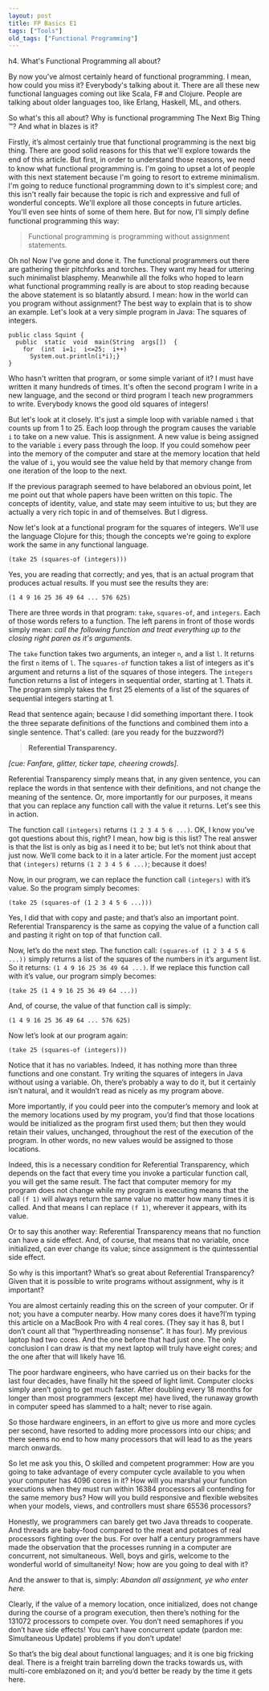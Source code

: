 ```yaml
---
layout: post
title: FP Basics E1
tags: ["Tools"]
old_tags: ["Functional Programming"]
---
```


<meta http-equiv="refresh" content="3; url=http://blog.8thlight.com/uncle-bob/2012/12/22/FPBE1-Whats-it-all-about.html" />
h4. What's Functional Programming all about?

By now you've almost certainly heard of functional programming. I mean, how could you miss it? Everybody's talking about it. There are all these new functional languages coming out like Scala, F\# and Clojure. People are talking about older languages too, like Erlang, Haskell, ML, and others.

So what's this all about? Why is functional programming The Next Big Thing ™? And what in blazes is it?

Firstly, it’s almost certainly true that functional programming is the next big thing. There are good solid reasons for this that we'll explore towards the end of this article. But ﬁrst, in order to understand those reasons, we need to know what functional programming is. I'm going to upset a lot of people with this next statement because I'm going to resort to extreme minimalism. I'm going to reduce functional programming down to it's simplest core; and this isn't really fair because the topic is rich and expressive and full of wonderful concepts. We'll explore all those concepts in future articles. You'll even see hints of some of them here. But for now, I'll simply deﬁne functional programming this way:

> Functional programming is programming without assignment statements.

Oh no! Now I've gone and done it. The functional programmers out there are gathering their pitchforks and torches. They want my head for uttering such minimalist blasphemy. Meanwhile all the folks who hoped to learn what functional programming really is are about to stop reading because the above statement is so blatantly absurd. I mean: how in the world can you program without assignment? The best way to explain that is to show an example. Let's look at a very simple program in Java: The squares of integers.

    public class Squint {
      public  static  void  main(String  args[])  {
        for  (int  i=1;  i<=25;  i++)
          System.out.println(i*i);}
    }

Who hasn't written that program, or some simple variant of it? I must have written it many hundreds of times. It's often the second program I write in a new language, and the second or third program I teach new programmers to write. Everybody knows the good old squares of integers!

But let's look at it closely. It's just a simple loop with variable named `i` that counts up from 1 to 25. Each loop through the program causes the variable `i` to take on a new value. This is assignment. A new value is being assigned to the variable `i` every pass through the loop. If you could somehow peer into the memory of the computer and stare at the memory location that held the value of `i`, you would see the value held by that memory change from one iteration of the loop to the next.

If the previous paragraph seemed to have belabored an obvious point, let me point out that whole papers have been written on this topic. The concepts of identity, value, and state may seem intuitive to us; but they are actually a very rich topic in and of themselves. But I digress.

Now let's look at a functional program for the squares of integers. We'll use the language Clojure for this; though the concepts we're going to explore work the same in any functional language.

    (take 25 (squares-of (integers)))

Yes, you are reading that correctly; and yes, that is an actual program that produces actual results. If you must see the results they are:

    (1 4 9 16 25 36 49 64 ... 576 625)

There are three words in that program: `take`, `squares-of`, and `integers`. Each of those words refers to a function. The left parens in front of those words simply mean: *call the following function and treat everything up to the closing right paren as it's arguments.*

The `take` function takes two arguments, an integer `n`, and a list `l`. It returns the ﬁrst `n` items of `l`. The `squares-of` function takes a list of integers as it's argument and returns a list of the squares of those integers. The `integers` function returns a list of integers in sequential order, starting at 1. Thats it. The program simply takes the ﬁrst 25 elements of a list of the squares of sequential integers starting at 1.

Read that sentence again; because I did something important there. I took the three separate deﬁnitions of the functions and combined them into a single sentence. That's called: (are you ready for the buzzword?)

> **Referential Transparency.**

*\[cue: Fanfare, glitter, ticker tape, cheering crowds\].*

Referential Transparency simply means that, in any given sentence, you can replace the words in that sentence with their deﬁnitions, and not change the meaning of the sentence. Or, more importantly for our purposes, it means that you can replace any function call with the value it returns. Let's see this in action.

The function call `(integers)` returns `(1 2 3 4 5 6 ...)`. OK, I know you’ve got questions about this, right? I mean, how big is this list? The real answer is that the list is only as big as I need it to be; but let’s not think about that just now. We’ll come back to it in a later article. For the moment just accept that `(integers)` returns `(1 2 3 4 5 6 ...)`; because it does!

Now, in our program, we can replace the function call `(integers)` with it’s value. So the program simply becomes:

    (take 25 (squares-of (1 2 3 4 5 6 ...)))

Yes, I did that with copy and paste; and that’s also an important point. Referential Transparency is the same as copying the value of a function call and pasting it right on top of that function call.

Now, let’s do the next step. The function call: `(squares-of (1 2 3 4 5 6 ...))` simply returns a list of the squares of the numbers in it’s argument list. So it returns: `(1 4 9 16 25 36 49 64 ...)`. If we replace this function call with it’s value, our program simply becomes:

    (take 25 (1 4 9 16 25 36 49 64 ...))

And, of course, the value of that function call is simply:

    (1 4 9 16 25 36 49 64 ... 576 625)

Now let’s look at our program again:

    (take 25 (squares-of (integers)))

Notice that it has no variables. Indeed, it has nothing more than three functions and one constant. Try writing the squares of integers in Java without using a variable. Oh, there’s probably a way to do it, but it certainly isn’t natural, and it wouldn’t read as nicely as my program above.

More importantly, if you could peer into the computer’s memory and look at the memory locations used by my program, you’d find that those locations would be initialized as the program first used them; but then they would retain their values, unchanged, throughout the rest of the execution of the program. In other words, no new values would be assigned to those locations.

Indeed, this is a necessary condition for Referential Transparency, which depends on the fact that every time you invoke a particular function call, you will get the same result. The fact that computer memory for my program does not change while my program is executing means that the call `(f 1)` will always return the same value no matter how many times it is called. And that means I can replace `(f 1)`, wherever it appears, with its value.

Or to say this another way: Referential Transparency means that no function can have a side effect. And, of course, that means that no variable, once initialized, can ever change its value; since assignment is the quintessential side effect.

So why is this important? What’s so great about Referential Transparency? Given that it is possible to write programs without assignment, why is it important?

You are almost certainly reading this on the screen of your computer. Or if not; you have a computer nearby. How many cores does it have?I’m typing this article on a MacBook Pro with 4 real cores. (They say it has 8, but I don’t count all that “hyperthreading nonsense”. It has four). My previous laptop had two cores. And the one before that had just one. The only conclusion I can draw is that my next laptop will truly have eight cores; and the one after that will likely have 16.

The poor hardware engineers, who have carried us on their backs for the last four decades, have finally hit the speed of light limit. Computer clocks simply aren’t going to get much faster. After doubling every 18 months for longer than most programmers (except me) have lived, the runaway growth in computer speed has slammed to a halt; never to rise again.

So those hardware engineers, in an effort to give us more and more cycles per second, have resorted to adding more processors into our chips; and there seems no end to how many processors that will lead to as the years march onwards.

So let me ask you this, O skilled and competent programmer: How are you going to take advantage of every computer cycle available to you when your computer has 4096 cores in it? How will you marshal your function executions when they must run within 16384 processors all contending for the same memory bus? How will you build responsive and flexible websites when your models, views, and controllers must share 65536 processors?

Honestly, we programmers can barely get two Java threads to cooperate. And threads are baby-food compared to the meat and potatoes of real processors fighting over the bus. For over half a century programmers have made the observation that the processes running in a computer are concurrent, not simultaneous. Well, boys and girls, welcome to the wonderful world of simultaneity! Now; how are you going to deal with it?

And the answer to that is, simply: *Abandon all assignment, ye who enter here.*

Clearly, if the value of a memory location, once initialized, does not change during the course of a program execution, then there’s nothing for the 131072 processors to compete over. You don’t need semaphores if you don’t have side effects! You can’t have concurrent update (pardon me: Simultaneous Update) problems if you don’t update!

So that’s the big deal about functional languages; and it is one big fricking deal. There is a freight train barreling down the tracks towards us, with multi-core emblazoned on it; and you’d better be ready by the time it gets here.
